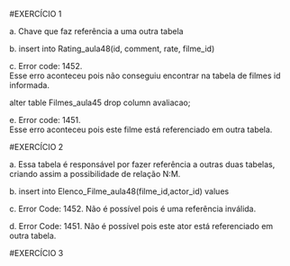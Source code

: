 #EXERCÍCIO 1

<p>a. Chave que faz referência a uma outra tabela</p>
<p>b. insert into Rating_aula48(id, comment, rate, filme_id)</p>
<p>c. Error code: 1452.<br>
Esse erro aconteceu pois não conseguiu encontrar na tabela de filmes id informada.
</p>
<p>alter table Filmes_aula45 drop column avaliacao;</p>
<p>e. Error code: 1451.<br>
Esse erro aconteceu pois este filme está referenciado em outra tabela.
</p>

#EXERCÍCIO 2

<p>a. Essa tabela é responsável por fazer referência a outras duas tabelas, criando assim a possibilidade de relação N:M.</p>
<p>b. insert into Elenco_Filme_aula48(filme_id,actor_id) values</p>
<p>c. Error Code: 1452. Não é possível pois é uma referência inválida.</p>
<p>d. Error Code: 1451. Não é possível pois este ator está referenciado em outra tabela.</p>

#EXERCÍCIO 3